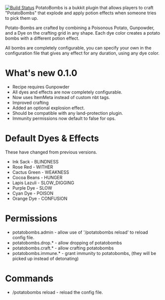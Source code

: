 [![Build Status](https://travis-ci.org/andrepl/PotatoBombs.png)](https://travis-ci.org/andrepl/PotatoBombs)
PotatoBombs is a bukkit plugin that allows players to craft "PotatoBombs" that explode and apply potion effects when someone tries to pick them up.

Potato-Bombs are crafted by combining a Poisonous Potato, Gunpowder, and a Dye on the crafting grid in any shape.  Each dye color creates a potato bombs with a different potion effect.

All bombs are completely configurable, you can specify your own in the configuration file that gives any effect for any duration, using any dye color.

What's new 0.1.0
===
 * Recipe requires Gunpowder
 * All dyes and effects are now completely configurable.
 * Now uses ItemMeta instead of custom nbt tags.
 * Improved crafting
 * Added an optional explosion effect.
 * Should be compatible with any land-protection plugin.
 * Immunity permissions now default to false for ops.

Default Dyes & Effects
===

These have changed from previous versions.

 * Ink Sack - BLINDNESS
 * Rose Red - WITHER
 * Cactus Green - WEAKNESS
 * Cocoa Beans - HUNGER
 * Lapis Lazuli - SLOW_DIGGING
 * Purple Dye - SLOW
 * Cyan Dye - POISON
 * Orange Dye - CONFUSION

Permissions
===

 * potatobombs.admin - allow use of '/potatobombs reload' to reload config file.
 * potatobombs.drop.* - allow dropping of potatobombs
 * potatobombs.craft.* - allow crafting potatobombs
 * potatobombs.immune.* - grant immunity to potatobombs, (they will be picked up instead of detonating)


Commands
===

 * /potatobombs reload - reload the config file.
